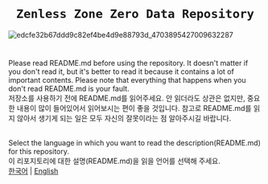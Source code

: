 <div align="center">
  <h1><code>Zenless Zone Zero Data Repository</code></h1>
</div>

![edcfe32b67ddd9c82ef4be4d9e88793d_4703895427009632287](https://user-images.githubusercontent.com/64823926/181144384-b7cee60a-f229-4f72-b91d-d86e637e2f97.png)
#
Please read README.md before using the repository. It doesn't matter if you don't read it, but it's better to read it because it contains a lot of important contents. Please note that everything that happens when you don't read README.md is your fault.<br>
저장소를 사용하기 전에 README.md를 읽어주세요. 안 읽더라도 상관은 없지만, 중요한 내용이 많이 들어있어서 읽어보시는 편이 좋을 것입니다. 참고로 README.md를 읽지 않아서 생기게 되는 일은 모두 자신의 잘못이라는 점 알아주시길 바랍니다.<br><br>

Select the language in which you want to read the description(README.md) for this repository.<br>
이 리포지토리에 대한 설명(README.md)을 읽을 언어를 선택해 주세요.<br>
[한국어](https://github.com/Usyuns/ZZZData/blob/main/Languages/ko-kr/) | [English](https://github.com/Usyuns/ZZZData/blob/main/Languages/en-us/)
